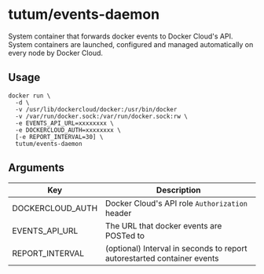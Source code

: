 tutum/events-daemon
===================

System container that forwards docker events to Docker Cloud's API. System containers are launched, configured and managed automatically on every node by Docker Cloud.


## Usage

    docker run \
      -d \
      -v /usr/lib/dockercloud/docker:/usr/bin/docker
      -v /var/run/docker.sock:/var/run/docker.sock:rw \
      -e EVENTS_API_URL=xxxxxxxx \
      -e DOCKERCLOUD_AUTH=xxxxxxxx \
      [-e REPORT_INTERVAL=30] \
      tutum/events-daemon


## Arguments

Key | Description
----|------------
DOCKERCLOUD_AUTH | Docker Cloud's API role `Authorization` header
EVENTS_API_URL  | The URL that docker events are POSTed to
REPORT_INTERVAL | (optional) Interval in seconds to report autorestarted container events
